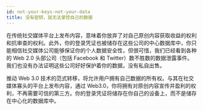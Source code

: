 ```yaml
---
id: not-your-keys-not-your-data
title: 没有密钥，就无法掌控自己的数据
---
```


在传统社交媒体平台上发布内容，意味着你放弃了对自己原创内容获取收益的权利和抗审查的权利。此外，你的登录凭证也被储存在这些公司的中心数据库中，你只能相信社交媒体公司能够保证你的个人数据安全性，但很可惜，我们已经看到各种的 Web 2.0 头部公司（包括 Facebook 和 Twitter）数不胜数的数据泄露事件。我们也没有办法证明这些公司好好保护着你的数据，没有私自出售。

推动 Web 3.0 技术的范式转移，将允许用户拥有自己数据的所有权。与其在社交媒体寡头的平台上发布内容，通过 Web3.0，你将拥有对原创内容宣传并盈利的权利，不再需要可信的第三方。你的登录凭证将储存在你自己的设备上，而不是储存在中心化的数据库中。

